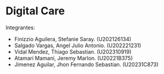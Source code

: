 # Digital Care
Integrantes:
- Finizzio Aguilera, Stefanie Saray. (U202126134)
- Salgado Vargas, Angel Julio Antonio. (U202221231)
- Vidal Mendez, Thiago Sebastian. (U202310919)
- Atamari Mamani, Jeremy Marlon. (U20221B375)
- Jimenez Aguilar, Jhon Fernando Sebastian. (U20231C873)
